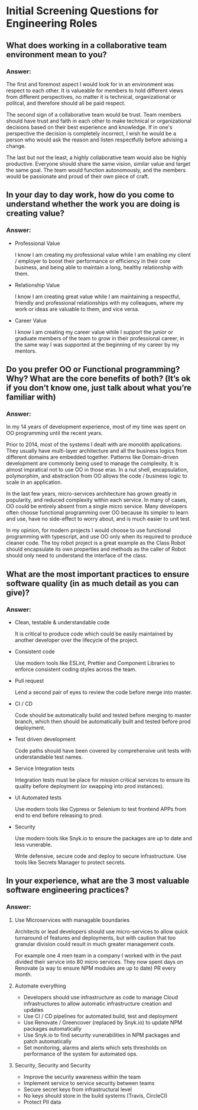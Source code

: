 # Initial Screening Questions for Engineering Roles

## What does working in a collaborative team environment mean to you?

### Answer:

The first and foremost aspect I would look for in an environment was respect to each other. It is valueable for members to hold different views from different perspectives, no matter it is technical, organizational or politcal, and therefore should all be paid respect.

The second sign of a collaborative team would be trust. Team members should have trust and faith in each other to make technical or organizational decisions based on their best experience and knowledge. If in one's perspective the decision is completely incorrect, I wish he would be a person who would ask the reason and listen respectfully before advising a change.

The last but not the least, a highly collaborative team would also be highly productive. Everyone should share the same vision, similar value and target the same goal. The team would function autonomously, and the members would be passionate and proud of their own piece of craft.

## In your day to day work, how do you come to understand whether the work you are doing is creating value?

### Answer:

- Professional Value

  I know I am creating my professional value while I am enabling my client / employer to boost their performance or efficiency in their core business, and being able to maintain a long, healthy relationship with them.

- Relationship Value

  I know I am creating great value while I am maintaining a respectful, friendly and professional relationships with my colleagues, where my work or ideas are valuable to them, and vice versa.

- Career Value

  I know I am creating my career value while I support the junior or graduate members of the team to grow in their professional career, in the same way I was supported at the beginning of my career by my mentors.

## Do you prefer OO or Functional programming? Why? What are the core benefits of both? (It’s ok if you don’t know one, just talk about what you’re familiar with)

### Answer:

In my 14 years of development experience, most of my time was spent on OO programming until the recent years.

Prior to 2014, most of the systems I dealt with are monolith applications. They usually have multi-layer architecture and all the business logics from different domains are embedded together. Patterns like Domain-driven development are commonly being used to manage the complexity. It is almost impratical not to use OO in those eras. In a nut shell, encapsulation, polymorphim, and abstraction from OO allows the code / business logic to scale in an application.

In the last few years, micro-services architecture has grown greatly in popularity, and reduced complexity within each service. In many of cases, OO could be entirely absent from a single micro service. Many developers often choose functional programming over OO because its simpler to learn and use, have no side-effect to worry about, and is much easier to unit test.

In my opinion, for modern projects I would choose to use functional programming with typescript, and use OO only when its required to produce cleaner code. The toy robot project is a great example as the Class Robot should encapsulate its own properties and methods as the caller of Robot should only need to understand the interface of the class.

## What are the most important practices to ensure software quality (in as much detail as you can give)?

### Answer:

- Clean, testable & understandable code

  It is critical to produce code which could be easily maintained by another developer over the lifecycle of the project.

- Consistent code

  Use modern tools like ESLint, Prettier and Component Libraries to enforce consistent coding styles across the team.

- Pull request

  Lend a second pair of eyes to review the code before merge into master.

- CI / CD

  Code should be automatically build and tested before merging to master branch, which then should be automatically built and tested before prod deployment.

- Test driven development

  Code paths should have been covered by comprehensive unit tests with understandable test names.

- Service Integration tests

  Integration tests must be place for mission critical services to ensure its quality before deployment (or swapping into prod instances).

- UI Automated tests

  Use modern tools like Cypress or Selenium to test frontend APPs from end to end before releasing to prod.

- Security

  Use modern tools like Snyk.io to ensure the packages are up to date and less vunerable.

  Write defensive, secure code and deploy to secure infrastructure. Use tools like Secrets Manager to protect secrets.

## In your experience, what are the 3 most valuable software engineering practices?

### Answer:

1. Use Microservices with managable boundaries

   Architects or lead developers should use micro-services to allow quick turnaround of features and deployments, but with caution that too granular division could result in much greater management costs.

   For example one 4 men team in a company I worked with in the past divided their service into 80 micro services. They now spent days on Renovate (a way to ensure NPM modules are up to date) PR every month.

2. Automate everything

   - Developers should use infrastructure as code to manage Cloud infrastructures to allow automatic infrastructure creation and updates
   - Use CI / CD pipelines for automated build, test and deployment
   - Use Renovate / Greencover (replaced by Snyk.io) to update NPM packages automatically
   - Use Snyk.io to find security vunerabilities in NPM packages and patch automatically
   - Set monitoring, alarms and alerts which sets thresholds on performance of the system for automated ops.

3. Security, Security and Security

   - Improve the security awareness within the team
   - Implement service to service security between teams
   - Secure secret keys from infrastructural level
   - No keys should store in the build systems (Travis, CircleCI)
   - Protect PII data
